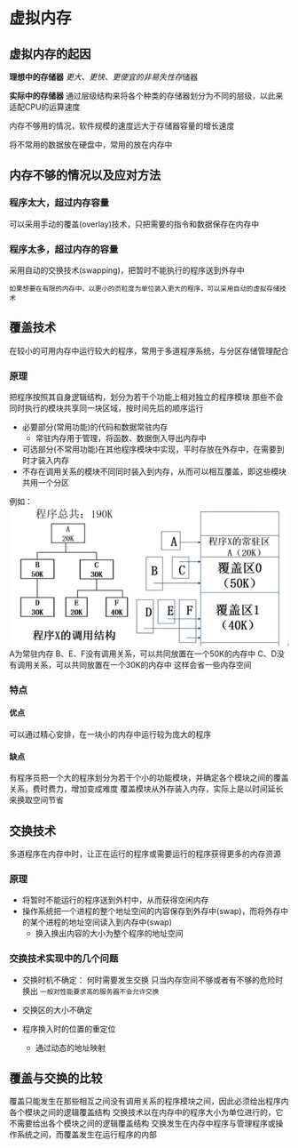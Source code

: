 # 虚拟内存
## 虚拟内存的起因
**理想中的存储器**
*更大、更快、更便宜的非易失性存*储器

**实际中的存储器**
通过层级结构来将各个种类的存储器划分为不同的层级，以此来适配CPU的运算速度

内存不够用的情况，软件规模的速度远大于存储器容量的增长速度

将不常用的数据放在硬盘中，常用的放在内存中

## 内存不够的情况以及应对方法
### 程序太大，超过内存容量
可以采用手动的覆盖(overlay)技术，只把需要的指令和数据保存在内存中

### 程序太多，超过内存的容量
采用自动的交换技术(swapping)，把暂时不能执行的程序送到外存中

`如果想要在有限的内存中，以更小的页粒度为单位装入更大的程序，可以采用自动的虚拟存储技术` 

## 覆盖技术
在较小的可用内存中运行较大的程序，常用于多道程序系统，与分区存储管理配合

### 原理
把程序按照其自身逻辑结构，划分为若干个功能上相对独立的程序模块
那些不会同时执行的模块共享同一块区域，按时间先后的顺序运行
+ 必要部分(常用功能)的代码和数据常驻内存
	+ 常驻内存用于管理，将函数、数据倒入导出内存中
+ 可选部分(不常用功能)在其他程序模块中实现，平时存放在外存中，在需要到时才装入内存
+ 不存在调用关系的模块不同同时装入到内存，从而可以相互覆盖，即这些模块共用一个分区

例如：
![Pasted image 20210617010751](../../../../pictures/Pasted%20image%2020210617010751.png)
A为常驻内存
B、E、F没有调用关系，可以共同放置在一个50K的内存中
C、D没有调用关系，可以共同放置在一个30K的内存中
这样会省一些内存空间
### 特点
#### 优点
可以通过精心安排，在一块小的内存中运行较为庞大的程序

#### 缺点
有程序员把一个大的程序划分为若干个小的功能模块，并确定各个模块之间的覆盖关系，费时费力，增加变成难度
覆盖模块从外存装入内存，实际上是以时间延长来换取空间节省


## 交换技术
多道程序在内存中时，让正在运行的程序或需要运行的程序获得更多的内存资源

### 原理
+ 将暂时不能运行的程序送到外村中，从而获得空闲内存
+ 操作系统把一个进程的整个地址空间的内容保存到外存中(swap)，而将外存中的某个进程的地址空间读入到内存中(swap)
	+ 换入换出内容的大小为整个程序的地址空间


### 交换技术实现中的几个问题
+ 交换时机不确定：
	何时需要发生交换
	只当内存空间不够或者有不够的危险时换出	
	`一般对性能要求高的服务器不会允许交换`

+ 交换区的大小不确定
+ 程序换入时的位置的重定位
	+ 通过动态的地址映射


## 覆盖与交换的比较
覆盖只能发生在那些相互之间没有调用关系的程序模块之间，因此必须给出程序内各个模块之间的逻辑覆盖结构
交换技术以在内存中的程序大小为单位进行的，它不需要给出各个模块之间的逻辑覆盖结构
交换发生在内存中程序与管理程序或操作系统之间，而覆盖发生在运行程序的内部